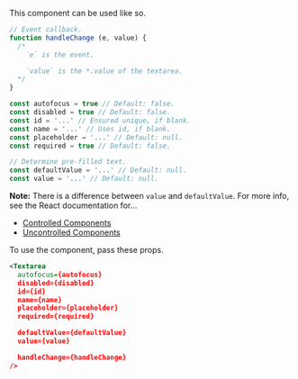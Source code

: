 This component can be used like so.

```js
// Event callback.
function handleChange (e, value) {
  /*
    `e` is the event.

    `value` is the *.value of the textarea.
  */
}

const autofocus = true // Default: false.
const disabled = true // Default: false.
const id = '...' // Ensured unique, if blank.
const name = '...' // Uses id, if blank.
const placeholder = '...' // Default: null.
const required = true // Default: false.

// Determine pre-filled text.
const defaultValue = '...' // Default: null.
const value = '...' // Default: null.
```

**Note:** There is a difference between `value` and `defaultValue`. For more info, see the React documentation for…

* [Controlled Components](https://facebook.github.io/react/docs/forms.html#controlled-components)
* [Uncontrolled Components](https://facebook.github.io/react/docs/forms.html#uncontrolled-components)

To use the component, pass these props.

```xml
<Textarea
  autofocus={autofocus}
  disabled={disabled}
  id={id}
  name={name}
  placeholder={placeholder}
  required={required}

  defaultValue={defaultValue}
  value={value}

  handleChange={handleChange}
/>
```